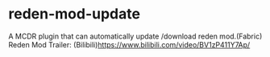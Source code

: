 # reden-mod-update
A MCDR plugin that can automatically update /download reden mod.(Fabric)
Reden Mod Trailer: (Bilibili)https://www.bilibili.com/video/BV1zP411Y7Ap/
